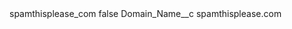 <?xml version="1.0" encoding="UTF-8"?>
<CustomMetadata xmlns="http://soap.sforce.com/2006/04/metadata" xmlns:xsi="http://www.w3.org/2001/XMLSchema-instance" xmlns:xsd="http://www.w3.org/2001/XMLSchema">
    <label>spamthisplease_com</label>
    <protected>false</protected>
    <values>
        <field>Domain_Name__c</field>
        <value xsi:type="xsd:string">spamthisplease.com</value>
    </values>
</CustomMetadata>
